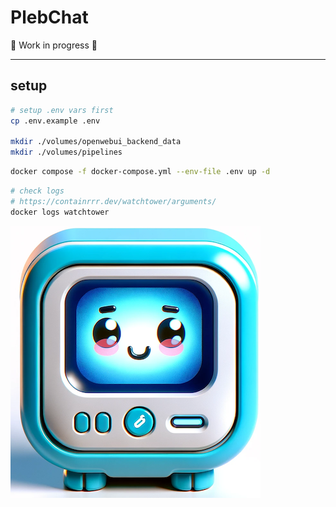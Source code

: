 # PlebChat

🚨 Work in progress 🚨

---


## setup

```sh
# setup .env vars first
cp .env.example .env

mkdir ./volumes/openwebui_backend_data
mkdir ./volumes/pipelines
```

```sh
docker compose -f docker-compose.yml --env-file .env up -d
```


```sh
# check logs
# https://containrrr.dev/watchtower/arguments/
docker logs watchtower
```


![PlebChat avatar](./static/plebchat.png)